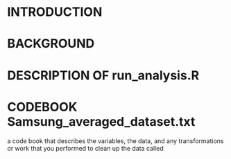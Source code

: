 
INTRODUCTION
============

BACKGROUND
==========


DESCRIPTION OF run_analysis.R
=============================


CODEBOOK Samsung_averaged_dataset.txt
=====================================

a code book that describes the variables, the data, and any transformations or work that you performed to clean up the data called 
